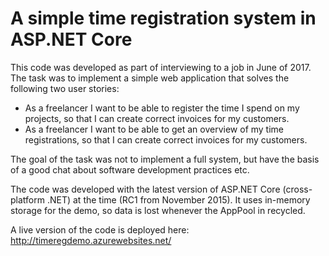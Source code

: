 # A simple time registration system in ASP.NET Core

This code was developed as part of interviewing to a job in June of 2017. The task was to implement a simple web application
that solves the following two user stories:
- As a freelancer I want to be able to register the time I spend on my projects, so that I
can create correct invoices for my customers.
 - As a freelancer I want to be able to get an overview of my time registrations, so that I
can create correct invoices for my customers.

The goal of the task was not to implement a full system, but have the basis of a good chat about software development practices etc.

The code was developed with the latest version of ASP.NET Core (cross-platform .NET) at the time (RC1 from November 2015).
It uses in-memory storage for the demo, so data is lost whenever the AppPool in recycled.

A live version of the code is deployed here: http://timeregdemo.azurewebsites.net/

